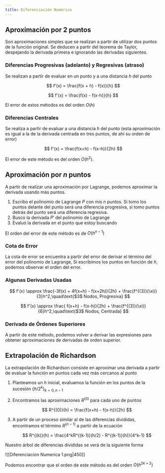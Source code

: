 ```yaml
---
title: Diferenciación Numérica
---
```


## Aproximación por 2 puntos

Son aproximaciones simples que se realizan a partir de utilizar dos puntos de la función original. Se deducen a partir del teorema de Taylor, despejando la derivada primera e ignorando las derivadas siguientes.

### Diferencias Progresivas (adelanto) y Regresivas (atraso)

Se realizan a partir de evaluar en un punto y a una distancia $h$ del punto

$$
f'(x) = \frac{f(x + h) - f(x)}{h}
$$

$$
f'(x) = \frac{f(x) - f(x-h)}{h}
$$

El error de estos métodos es del orden $O(h)$

### Diferencias Centrales

Se realiza a partir de evaluar a una distancia $h$ del punto (esta aproximación es igual a la de la derivada centrada en tres puntos, de ahí su orden de error)

$$
f'(x) = \frac{f(x+h) - f(x-h)}{2h}
$$

El error de este método es del orden $O(h^2)$.

## Aproximación por $n$ puntos

A partir de realizar una aproximación por Lagrange, podemos aproximar la derivada usando más puntos.

1. Escribo el polinomio de Lagrange $P$ con mis $n$ puntos. Si tomo los puntos delante del punto será una diferencia progresiva, si tomo puntos detrás del punto será una diferencia regresiva.
2. Busco la derivada $P'$ del polinomio de Lagrange
3. Evaluó la derivada en el punto que estoy buscando

El orden del error de este método es de $O(h^{n-1})$

### Cota de Error

La cota de error se encuentra a partir del error de derivar el término del error del polinomio de Lagrange, Si escribimos los puntos en función de $h$, podemos observar el orden del error.

### Algunas Derivadas Usadas

$$
f'(x) \approx \frac{-3f(x) + 4f(x+h) - f(x+2h)}{2h} + \frac{f^{(3)}(\xi)}{3}h^2,\quad\text{$3$ Nodos, Progresiva}
$$

$$
f'(x) \approx \frac{ f(x+h) - f(x-h)}{2h} + \frac{f^{(3)}(\xi)}{6}h^2,\quad\text{$3$ Nodos, Centrada}
$$

### Derivada de Órdenes Superiores

A partir de este método, podemos volver a derivar las expresiones para obtener aproximaciones de derivadas de orden superior.

## Extrapolación de Richardson

La extrapolación de Richardson consiste en aproximar una derivada a partir de evaluar la función en puntos cada vez más cercanos al punto

1. Planteamos un $h$ inicial, evaluamos la función en los puntos de la sucesión $\{h/2^k\}_{k=0, {n-1}}$
2. Encontramos las aproximaciones $R^{(0)}$ para cada uno de puntos

	$$
    R^{(0)}(h) = \frac{f(x+h) - f(x-h)}{2h}
    $$

3. A partir de un proceso similar al de las diferencias divididas, encontramos el término $R^{(n-1)}$ a partir de la ecuación

	$$
    R^{(k)}(h) = \frac{4^kR^{(k-1)}(h/2) - R^{(k-1)}(h)}{4^k-1}
    $$

Nuestro árbol de diferencias divididas se verá de la siguiente forma

![[Diferenciacion Numerica 1.png|450]]

Podemos encontrar que el orden de este método es del orden $O(h^{2k+2})$
